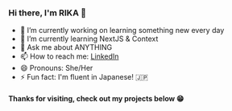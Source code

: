 ### Hi there, I'm RIKA 👋


- 🔭 I’m currently working on learning something new every day
- 🌱 I’m currently learning NextJS & Context
- 💬 Ask me about ANYTHING
- 📫 How to reach me: [LinkedIn](https://www.linkedin.com/in/rika-ciminieri/)
- 😄 Pronouns: She/Her
- ⚡ Fun fact: I'm fluent in Japanese! 🇯🇵

#### Thanks for visiting, check out my projects below 😁

